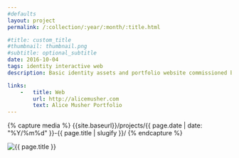 ```yaml
---
#defaults
layout: project
permalink: /:collection/:year/:month/:title.html

#title: custom_title
#thumbnail: thumbnail.png
#subtitle: optional_subtitle
date: 2016-10-04
tags: identity interactive web
description: Basic identity assets and portfolio website commissioned by visual artist Alice Musher. The layout aims to evoke the feeling of browsing a gallery.

links:
    -   title: Web
        url: http://alicemusher.com
        text: Alice Musher Portfolio
---
```


<!-- set project media path -->
{% capture media %}
    {{site.baseurl}}/projects/{{ page.date | date: "%Y/%m%d" }}-{{ page.title | slugify }}/
{% endcapture %}
<!-- end -->

<!-- media -->
<img class="span8" src="{{ site.data.global_assets.placeholder | relative_url }}" data-src="{{media|strip}}file.jpg" alt="{{ page.title }}">
